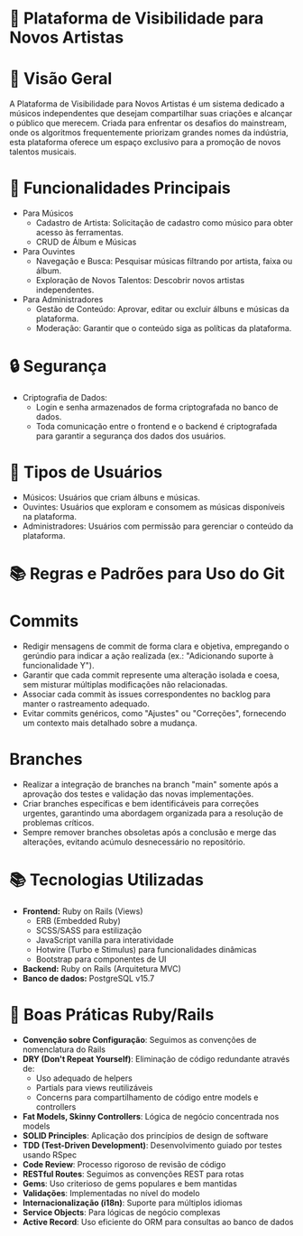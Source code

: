 # 🎵 Plataforma de Visibilidade para Novos Artistas

# 📖 Visão Geral
A Plataforma de Visibilidade para Novos Artistas é um sistema dedicado a músicos independentes que desejam compartilhar suas criações e alcançar o público que merecem. Criada para enfrentar os desafios do mainstream, onde os algoritmos frequentemente priorizam grandes nomes da indústria, esta plataforma oferece um espaço exclusivo para a promoção de novos talentos musicais.

# 🚀 Funcionalidades Principais
- Para Músicos
  - Cadastro de Artista: Solicitação de cadastro como músico para obter acesso às ferramentas.
  - CRUD de Álbum e Músicas
- Para Ouvintes
  - Navegação e Busca: Pesquisar músicas filtrando por artista, faixa ou álbum.
  - Exploração de Novos Talentos: Descobrir novos artistas independentes.
- Para Administradores
  - Gestão de Conteúdo: Aprovar, editar ou excluir álbuns e músicas da plataforma.
  - Moderação: Garantir que o conteúdo siga as políticas da plataforma.

# 🔒 Segurança
- Criptografia de Dados:
  - Login e senha armazenados de forma criptografada no banco de dados.
  - Toda comunicação entre o frontend e o backend é criptografada para garantir a segurança dos dados dos usuários.

# 👥 Tipos de Usuários
- Músicos: Usuários que criam álbuns e músicas.
- Ouvintes: Usuários que exploram e consomem as músicas disponíveis na plataforma.
- Administradores: Usuários com permissão para gerenciar o conteúdo da plataforma.

# 📚 Regras e Padrões para Uso do Git

# Commits
  - Redigir mensagens de commit de forma clara e objetiva, empregando o gerúndio para indicar a ação realizada (ex.: "Adicionando suporte à funcionalidade Y").
  - Garantir que cada commit represente uma alteração isolada e coesa, sem misturar múltiplas modificações não relacionadas.
  - Associar cada commit às issues correspondentes no backlog para manter o rastreamento adequado.
  - Evitar commits genéricos, como "Ajustes" ou "Correções", fornecendo um contexto mais detalhado sobre a mudança.
    
# Branches
  - Realizar a integração de branches na branch "main" somente após a aprovação dos testes e validação das novas implementações.
  - Criar branches específicas e bem identificáveis para correções urgentes, garantindo uma abordagem organizada para a resolução de problemas críticos.
  - Sempre remover branches obsoletas após a conclusão e merge das alterações, evitando acúmulo desnecessário no repositório.

# 📚 Tecnologias Utilizadas
- **Frontend:** Ruby on Rails (Views)
  - ERB (Embedded Ruby)
  - SCSS/SASS para estilização
  - JavaScript vanilla para interatividade
  - Hotwire (Turbo e Stimulus) para funcionalidades dinâmicas
  - Bootstrap para componentes de UI
- **Backend:** Ruby on Rails (Arquitetura MVC)
- **Banco de dados:** PostgreSQL v15.7

# 💎 Boas Práticas Ruby/Rails
- **Convenção sobre Configuração**: Seguimos as convenções de nomenclatura do Rails
- **DRY (Don't Repeat Yourself)**: Eliminação de código redundante através de:
  - Uso adequado de helpers
  - Partials para views reutilizáveis
  - Concerns para compartilhamento de código entre models e controllers
- **Fat Models, Skinny Controllers**: Lógica de negócio concentrada nos models
- **SOLID Principles**: Aplicação dos princípios de design de software
- **TDD (Test-Driven Development)**: Desenvolvimento guiado por testes usando RSpec
- **Code Review**: Processo rigoroso de revisão de código
- **RESTful Routes**: Seguimos as convenções REST para rotas
- **Gems**: Uso criterioso de gems populares e bem mantidas
- **Validações**: Implementadas no nível do modelo
- **Internacionalização (i18n)**: Suporte para múltiplos idiomas
- **Service Objects**: Para lógicas de negócio complexas
- **Active Record**: Uso eficiente do ORM para consultas ao banco de dados

